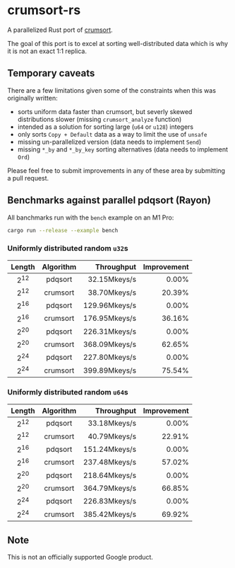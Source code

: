 # crumsort-rs

A parallelized Rust port of [crumsort](https://github.com/scandum/crumsort).

The goal of this port is to excel at sorting well-distributed data which is why it is not an exact 1:1 replica.

## Temporary caveats

There are a few limitations given some of the constraints when this was originally written:

* sorts uniform data faster than crumsort, but severly skewed distributions slower (missing `crumsort_analyze` function)
* intended as a solution for sorting large (`u64` or `u128`) integers
* only sorts `Copy + Default` data as a way to limit the use of `unsafe`
* missing un-parallelized version (data needs to implement `Send`)
* missing `*_by` and `*_by_key` sorting alternatives (data needs to implement `Ord`)

Please feel free to submit improvements in any of these area by submitting a pull request.

## Benchmarks against parallel pdqsort (Rayon)

All banchmarks run with the `bench` example on an M1 Pro:

```bash
cargo run --release --example bench
```

### Uniformly distributed random `u32`s

|     Length     | Algorithm |    Throughput | Improvement |
|:--------------:|:---------:|--------------:|------------:|
| 2<sup>12</sup> |  pdqsort  |  32.15Mkeys/s |       0.00% |
| 2<sup>12</sup> | crumsort  |  38.70Mkeys/s |      20.39% |
| 2<sup>16</sup> |  pdqsort  | 129.96Mkeys/s |       0.00% |
| 2<sup>16</sup> | crumsort  | 176.95Mkeys/s |      36.16% |
| 2<sup>20</sup> |  pdqsort  | 226.31Mkeys/s |       0.00% |
| 2<sup>20</sup> | crumsort  | 368.09Mkeys/s |      62.65% |
| 2<sup>24</sup> |  pdqsort  | 227.80Mkeys/s |       0.00% |
| 2<sup>24</sup> | crumsort  | 399.89Mkeys/s |      75.54% |

### Uniformly distributed random `u64`s

|     Length     | Algorithm |    Throughput | Improvement |
|:--------------:|:---------:|--------------:|------------:|
| 2<sup>12</sup> |  pdqsort  |  33.18Mkeys/s |       0.00% |
| 2<sup>12</sup> | crumsort  |  40.79Mkeys/s |      22.91% |
| 2<sup>16</sup> |  pdqsort  | 151.24Mkeys/s |       0.00% |
| 2<sup>16</sup> | crumsort  | 237.48Mkeys/s |      57.02% |
| 2<sup>20</sup> |  pdqsort  | 218.64Mkeys/s |       0.00% |
| 2<sup>20</sup> | crumsort  | 364.79Mkeys/s |      66.85% |
| 2<sup>24</sup> |  pdqsort  | 226.83Mkeys/s |       0.00% |
| 2<sup>24</sup> | crumsort  | 385.42Mkeys/s |      69.92% |

## Note

This is not an officially supported Google product.
